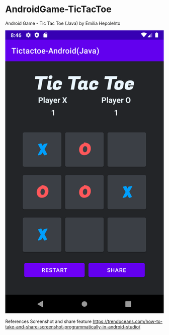 # AndroidGame-TicTacToe
Android Game - Tic Tac Toe (Java) by Emilia Hepolehto

![alt text](https://github.com/Mutaaa/AndroidGame-TicTacToe/blob/master/Screenshots/Screenshot_1633887970.png?raw=true)

References
Screenshot and share feature
https://trendoceans.com/how-to-take-and-share-screenshot-programmatically-in-android-studio/